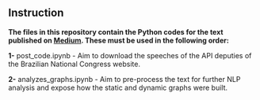 ## Instruction ##

**The files in this repository contain the Python codes for the text published on [Medium](https://). These must be used in the following order:**

**1-** post_code.ipynb - Aim to download the speeches of the API deputies of the Brazilian National Congress website.

**2-** analyzes_graphs.ipynb - Aim to pre-process the text for further NLP analysis and expose how the static and dynamic graphs were built.
